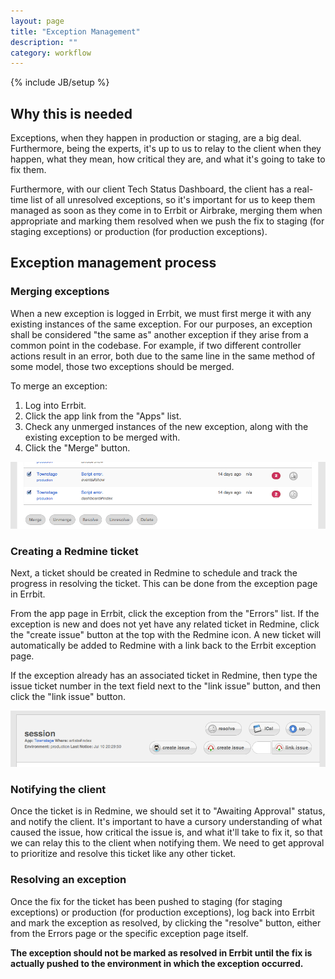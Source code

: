 ```yaml
---
layout: page
title: "Exception Management"
description: ""
category: workflow
---
```

{% include JB/setup %}

## Why this is needed

Exceptions, when they happen in production or staging, are a big deal. Furthermore, being the experts, it's up to us to relay to the client when they happen, what they mean, how critical they are, and what it's going to take to fix them.

Furthermore, with our client Tech Status Dashboard, the client has a real-time list of all unresolved exceptions, so it's important for us to keep them managed as soon as they come in to Errbit or Airbrake, merging them when appropriate and marking them resolved when we push the fix to staging (for staging exceptions) or production (for production exceptions).

## Exception management process

### Merging exceptions

When a new exception is logged in Errbit, we must first merge it with any existing instances of the same exception. For our purposes, an exception shall be considered "the same as" another exception if they arise from a common point in the codebase. For example, if two different controller actions result in an error, both due to the same line in the same method of some model, those two exceptions should be merged.

To merge an exception:

1. Log into Errbit.
2. Click the app link from the "Apps" list.
3. Check any unmerged instances of the new exception, along with the existing exception to be merged with.
4. Click the "Merge" button.

![Errbit merge exceptions screenshot](/assets/images/errbit-merge-exceptions-screenshot.png)

### Creating a Redmine ticket

Next, a ticket should be created in Redmine to schedule and track the progress in resolving the ticket. This can be done from the exception page in Errbit.

From the app page in Errbit, click the exception from the "Errors" list. If the exception is new and does not yet have any related ticket in Redmine, click the "create issue" button at the top with the Redmine icon. A new ticket will automatically be added to Redmine with a link back to the Errbit exception page.

If the exception already has an associated ticket in Redmine, then type the issue ticket number in the text field next to the "link issue" button, and then click the "link issue" button.

![Errbit add ticket to Redmine](/assets/images/errbit-add-ticket-to-redmine.png)

### Notifying the client

Once the ticket is in Redmine, we should set it to "Awaiting Approval" status, and notify the client. It's important to have a cursory understanding of what caused the issue, how critical the issue is, and what it'll take to fix it, so that we can relay this to the client when notifying them. We need to get approval to prioritize and resolve this ticket like any other ticket.

### Resolving an exception

Once the fix for the ticket has been pushed to staging (for staging exceptions) or production (for production exceptions), log back into Errbit and mark the exception as resolved, by clicking the "resolve" button, either from the Errors page or the specific exception page itself.

**The exception should not be marked as resolved in Errbit until the fix is actually pushed to the environment in which the exception occurred.**

